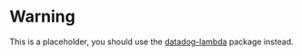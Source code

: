# Warning

This is a placeholder, you should use the [datadog-lambda](https://pypi.org/project/datadog-lambda/) package instead.
